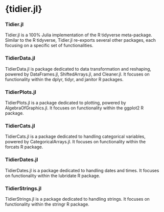 
{tidier.jl}
===========================

### Tidier.jl
Tidier.jl is a 100% Julia implementation of the R tidyverse meta-package. Similar to the R tidyverse, Tidier.jl re-exports several other packages, each focusing on a specific set of functionalities.

### TidierData.jl
TidierData.jl is package dedicated to data transformation and reshaping, powered by DataFrames.jl, ShiftedArrays.jl, and Cleaner.jl. It focuses on functionality within the dplyr, tidyr, and janitor R packages.

### TidierPlots.jl
TidierPlots.jl is a package dedicated to plotting, powered by AlgebraOfGraphics.jl. It focuses on functionality within the ggplot2 R package.

### TidierCats.jl
TidierCats.jl is a package dedicated to handling categorical variables, powered by CategoricalArrays.jl. It focuses on functionality within the forcats R package.

### TidierDates.jl
TidierDates.jl is a package dedicated to handling dates and times. It focuses on functionality within the lubridate R package.

### TidierStrings.jl
TidierStrings.jl is a package dedicated to handling strings. It focuses on functionality within the stringr R package.
